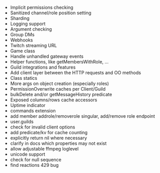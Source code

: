 - Implicit permissions checking
- Sanitized channel/role position setting
- Sharding
- Logging support
- Argument checking
- Group DMs
- Webhooks
- Twitch streaming URL
- Game class
- Handle unhandled gateway events
- Helper functions, like getMembersWithRole, ...
- Guild integrations and features
- Add client layer between the HTTP requests and OO methods
- Class statics
- More args on object creation (especially roles)
- PermissionOverwrite caches per Client/Guild
- bulkDelete and/or getMessageHistory predicate
- Exposed columns/rows cache accessors
- Uptime indicator
- commands extension
- add member addrole/removerole singular, add/remove role endpoint
- user.guilds
- check for invalid client options
- add predicate/kv for cache counting
- explicitly return nil where necessary
- clarify in docs which properties may not exist
- allow adjustable ffmpeg loglevel
- unicode support
- check for null sequence
- find reactions 429 bug
